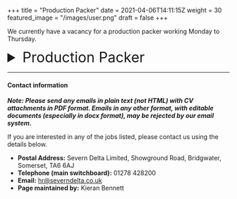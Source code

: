 +++
title = "Production Packer"
date = 2021-04-06T14:11:15Z
weight = 30
featured_image = "/images/user.png"
draft = false
+++

We currently have a vacancy for a production packer working Monday to Thursday.
<!--more-->

<details>
<summary style="font-size:2rem;"> Production Packer </summary>

<br>

#### Shift pattern and pay:

**Pattern** - (09:30am-02:30pm) Monday to Thursday

**£9.50/hr**

#### Main duties:

- Packing of wipes into cases and palletising
- Quality checking of packaging quality as packing

#### Requirements:

- Enthusiastic and willing to learn
- Attention to detail
- Good attitude and timekeeping

#### Benefits:

- Good progression opportunities including technical advancement where appropriate
</details>

<hr>

#### Contact information

**_Note: Please send any emails in plain text (not HTML) with CV attachments in PDF format. Emails in any other format, with editable documents (especially in docx format), may be rejected by our email system._**

If you are interested in any of the jobs listed, please contact us using the details below.

* **Postal Address:** Severn Delta Limited, Showground Road, Bridgwater, Somerset, TA6 6AJ
* **Telephone (main switchboard):** 01278 428200
* **Email:** hr@severndelta.co.uk
* **Page maintained by:** Kieran Bennett 


